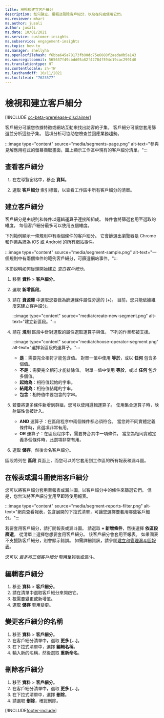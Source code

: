 ```yaml
---
title: 檢視和建立客戶細分
description: 如何建立、編輯及刪除客戶細分，以及在何處使用它們。
ms.reviewer: mhart
ms.author: jusali
author: jusali
ms.date: 10/01/2021
ms.service: customer-insights
ms.subservice: engagement-insights
ms.topic: how-to
ms.manager: shellyha
ms.openlocfilehash: f6bba645a78173fb00dc75e6080f2aeda0b5a143
ms.sourcegitcommit: 565637f49cbdd05a82f42784f594c19cac299140
ms.translationtype: HT
ms.contentlocale: zh-TW
ms.lasthandoff: 10/11/2021
ms.locfileid: "7623577"
---
```

# <a name="view-and-create-segments"></a>檢視和建立客戶細分

[!INCLUDE [cc-beta-prerelease-disclaimer](includes/cc-beta-prerelease-disclaimer.md)]

客戶細分可讓您依據特徵或網站互動來找出訪客的子集。 客戶細分可讓您套用篩選並分析這些子集。 這項分析可協助您檢查並回應業務趨勢。 

:::image type="content" source="media/segments-page.png" alt-text="參與見解應用程式的螢幕擷取畫面，圖上顯示工作區中現有的客戶細分清單。":::

## <a name="view-segments"></a>查看客戶細分

1. 在左導覽窗格中，移至 **資料**。 

1. 選取 **客戶細分** 索引標籤，以查看工作區中所有客戶細分的清單。 

## <a name="create-a-segment"></a>建立客戶細分

客戶細分是由規則和條件以邏輯運算子連接所組成。 條件會將篩選套用至選取的維度。 每個客戶細分最多可以使用五個維度。

下列範例顯示一條規則中有兩個條件的客戶細分。 它會篩選出瀏覽器是 Chrome 和作業系統為 iOS 或 Android 的所有網站事件。

:::image type="content" source="media/segment-sample.png" alt-text="一個規則中有兩個條件的範例客戶細分，可篩選網站事件。":::

本節說明如何從頭開始建立 *空白客戶細分*。

1. 移至 **資料** > **客戶細分**。

1. 選取 **新增區段**。

1. 請在 **資源庫** 中選取您要做為篩選條件屬性旁邊的 (+)。 目前，您只能依據維度來建立客戶細分。

   :::image type="content" source="media/create-new-segment.png" alt-text="建立新區段。":::

1. 請在 **規則** 區段中針對選取的屬性選取運算子與值。 下列的作業都被支援。

   :::image type="content" source="media/choose-operator-segment.png" alt-text="選擇新區段的運算子。":::

   - **是**：需要完全相符才能包含值。 對單一值中使用 **等於**，或以 **任何** 包含多個值。
   - **不是**：需要完全相符才能排除值。 對單一值中使用 **等於**，或以 **任何** 包含多個值。
   - **起始為**：相符值起始的字串。
   - **結尾為**：相符值結尾的字串。
   - **包含**：相符值中要包含的字串。

1. 若要將更多條件新增到群組，您可以使用邏輯運算子。 使用集合運算子時，映射屬性會被計入。
   - **AND** 運算子：在區段程序中兩個條件都必須符合。 當您跨不同實體定義條件時，此選項非常有用。
   - **OR** 運算子：在區段程序中，需要符合其中一項條件。 當您為相同實體定義多個條件時，此選項非常有用。

1. 選取 **儲存**，然後命名客戶細分。 

區段將列在 **區段** 頁面上，而您可以將它套用到工作區的所有報表和漏斗圖。

## <a name="use-a-segment-in-a-report-or-funnel"></a>在報表或漏斗圖使用客戶細分

您可以將客戶細分套用至報表或漏斗圖，以客戶細分中的條件來篩選它們。 但是，您無法將客戶細分套用至即時使用報表。

:::image type="content" source="media/segment-reports-filter.png" alt-text="網頁查看報表，包含展開的下拉式清單，可讓您選擇要套用哪些客戶細分。":::

若要套用客戶細分，請打開報表或漏斗圖。 請選取 **+ 新增條件**，然後選擇 **依區段篩選**。 從清單上選擇您想要套用客戶細分。 該客戶細分會套用至報表。 如果圖表不支援該客戶細分，則會顯示錯誤。 如需詳細資訊，請參閱[建立和管理漏斗圖報表](funnel-reports.md)。
 
您可以 *最多將三個客戶細分* 套用至報表或漏斗。

## <a name="edit-a-segment"></a>編輯客戶細分

1. 移至 **資料** > **客戶細分**。
1. 請在清單中選取客戶細分來開啟它。 
1. 視需要變更或新增值。
1. 選取 **儲存** 套用變更。

## <a name="change-the-name-of-a-segment"></a>變更客戶細分的名稱

1. 移至 **資料** > **客戶細分**。
1. 在客戶細分清單中，選取 **更多 [...]**。 
1. 在下拉式清單中，選擇 **編輯名稱**。
1. 輸入新的名稱，然後選取 **重新命名**。

## <a name="delete-a-segment"></a>刪除客戶細分

1. 移至 **資料** > **客戶細分**。
1. 在客戶細分清單中，選取 **更多 [...]**。 
1. 在下拉式清單中，選擇 **刪除**。
1. 請選取 **刪除**，確認刪除。



[!INCLUDE[footer-include](../includes/footer-banner.md)]
